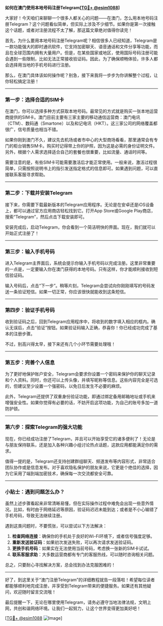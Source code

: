 **如何在澳门使用本地号码注册Telegram[[TG💪+ @esim1088](https://t.me/s/esim1088)]**

大家好！今天咱们来聊聊一个很多人都关心的问题——在澳门，怎么用本地号码注册Telegram？这个问题看似简单，但实际上涉及不少细节。如果你是第一次接触这个话题，或者对注册流程不太了解，那这篇文章绝对值得你读完！

首先，为什么要用本地号码注册Telegram呢？相信很多人已经知道，Telegram是一款功能强大的即时通讯软件，它支持加密聊天、语音通话和文件分享等功能，而且在全球范围内拥有大量用户。但是，在某些国家或地区，使用国际号码注册可能会遇到一些限制，比如无法正常接收验证码。因此，为了确保顺畅体验，许多人都会选择用当地的手机号码进行注册。

那么，在澳门具体该如何操作呢？别急，接下来我将一步步为你讲解整个过程，让你轻松搞定注册！

---

### 第一步：选择合适的SIM卡

在澳门，你可以选择多种方式获取本地号码。最常见的方式就是购买一张本地运营商提供的SIM卡。澳门目前主要有三家主要的移动通信运营商：澳门电讯（CTM）、数码通（Smartone）以及和记电讯（HKT）。这三家公司的网络覆盖都很广，信号质量也相当不错。

如果你刚到澳门不久，建议先去机场或者市中心的大型商场看看，那里通常会有专门的柜台销售SIM卡。购买时记得带上你的护照，因为这是必需的身份证明文件。另外，根据个人需求选择适合自己的套餐也很重要，比如流量、通话时间等。

需要注意的是，有些SIM卡可能需要激活后才能正常使用。一般来说，激活过程很简单，只需按照说明书上的指引发送指定格式的信息即可。如果遇到问题，可以直接联系客服寻求帮助。

---

### 第二步：下载并安装Telegram

接下来，你需要下载最新版本的Telegram应用程序。无论是在安卓还是iOS设备上，都可以通过官方应用商店轻松找到它。打开App Store或Google Play商店，搜索“Telegram”，然后点击下载安装即可。

安装完成后，启动Telegram，你会看到一个简洁明快的界面。现在，我们就可以开始正式注册了！

---

### 第三步：输入手机号码

进入Telegram主界面后，系统会提示你输入手机号码以完成注册。这里非常重要的一点是，一定要输入你在澳门获得的本地号码。只有这样，你才能顺利接收到短信验证码。

输入号码后，点击“下一步”。稍等片刻，Telegram会尝试向你刚刚填写的号码发送一条验证短信。如果一切正常，你应该很快就能收到这条短信。

---

### 第四步：验证手机号码

收到验证码之后，回到Telegram应用程序中，将收到的数字填入相应的框内。确认无误后，点击“验证”按钮。如果验证码输入正确，恭喜你！你已经成功完成了基本的注册步骤。

不过，别高兴得太早，接下来还有几个小环节需要处理哦！

---

### 第五步：完善个人信息

为了更好地保护账户安全，Telegram会要求你设置一个密码来保护你的聊天记录和个人资料。同时，你还可以上传头像，并填写昵称等信息。这些内容完全是可选的，但建议至少设置一个强密码，以免日后发生不必要的麻烦。

此外，Telegram还提供了双重身份验证功能，即通过绑定备用邮箱地址或手机来增强安全性。如果你觉得有必要的话，不妨开启这项功能，为自己的账号多加一道防护锁。

---

### 第六步：探索Telegram的强大功能

现在，你已经成功注册了Telegram，并且可以开始享受它的诸多便利了！无论是与朋友保持联系，还是加入各种兴趣小组讨论热点话题，这款应用都能满足你的需求。

值得一提的是，Telegram还支持创建群组聊天、频道发布等内容形式，非常适合团队协作或是信息发布。对于喜欢隐私保护的朋友来说，它更是个绝佳的选择，因为它采用了端到端加密技术，确保每一次交流都安全可靠。

---

### 小贴士：遇到问题怎么办？

虽然上述步骤看起来非常清晰易懂，但在实际操作过程中难免会出现一些意外情况。比如，有时由于网络延迟等原因，验证码迟迟未能到达；或者是不小心输错了手机号码，导致无法继续注册。

遇到这类问题时，不要慌张，可以尝试以下方法解决：

1. **检查网络连接**：确保你的手机处于良好的Wi-Fi环境下，或者信号强度足够。
2. **重新发送验证码**：如果初次发送失败，可以再次请求发送验证码。
3. **更换手机号码**：如果实在无法使用当前号码，考虑换一张新的SIM卡试试。
4. **联系客服求助**：大多数运营商都有专门的客服热线，可以随时咨询相关问题。

总之，只要耐心寻找解决方案，总会找到办法克服困难的！

---

好了，到这里关于“澳门注册Telegram”的详细教程就告一段落啦！希望每位读者都能够顺利地完成注册，并享受到Telegram带来的便捷服务。如果还有其他疑问，欢迎随时留言交流哦！

最后提醒一下，无论在哪里使用Telegram，请务必遵守当地法律法规，文明上网，共创和谐网络环境。让我们一起努力，让这个世界变得更加美好吧！

[[TG💪+ @esim1088](https://t.me/s/esim1088) ![Image](https://i.postimg.cc/4NQfJmqS/Snipaste-2025-05-13-00-14-12.png)]